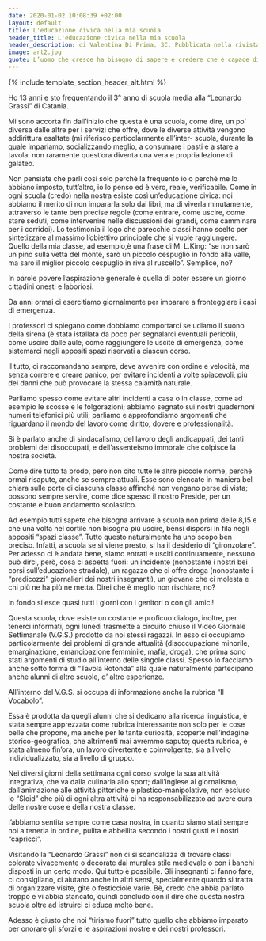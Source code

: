 ```yaml
---
date: 2020-01-02 10:08:39 +02:00
layout: default
title: L'educazione civica nella mia scuola
header_title: L'educazione civica nella mia scuola
header_description: di Valentina Di Prima, 3C. Pubblicata nella rivista Scolastica "NOI QUEST’ANNO", 88-89.
image: art2.jpg
quote: L’uomo che cresce ha bisogno di sapere e credere che è capace di costruire il bene. (cit. Francesco Capodanno)
---
```


{% include template_section_header_alt.html %}

Ho 13 anni e sto frequentando il 3° anno di scuola media alla “Leonardo Grassi” di Catania.

Mi sono accorta fin dall’inizio che questa è una scuola, come dire, un po' diversa dalle altre per i servizi che offre, dove le diverse attività vengono addirittura esaltate (mi riferisco particolarmente all’inter- scuola, durante la quale impariamo, socializzando meglio, a consumare i pasti e a stare a tavola: non raramente quest’ora diventa una vera e propria lezione di galateo.

Non pensiate che parli così solo perché la frequento io o perché me lo abbiano imposto, tutt’altro, io lo penso ed è vero, reale, verificabile.
Come in ogni scuola (credo) nella nostra esiste così un’educazione civica: noi abbiamo il merito di non impararla solo dai libri, ma di viverla minutamente, attraverso le tante ben precise regole (come entrare, come uscire, come stare seduti, come intervenire nelle discussioni dei grandi, come camminare per i corridoi). Lo testimonia il logo che parecchie classi hanno scelto per sintetizzare al massimo l’obiettivo principale che si vuole raggiungere.
Quello della mia classe, ad esempio,è una frase di M. L.King: “se non sarò un pino sulla vetta del monte, sarò un piccolo cespuglio in fondo alla valle, ma sarò il miglior piccolo cespuglio in riva al ruscello”. Semplice, no?

In parole povere l’aspirazione generale è quella di poter essere un giorno cittadini onesti e laboriosi.

Da anni ormai ci esercitiamo giornalmente per imparare a fronteggiare i casi di emergenza.

I professori ci spiegano come dobbiamo comportarci se udiamo il suono della sirena (è stata istallata da poco per segnalarci eventuali pericoli), come uscire dalle aule, come raggiungere le uscite di emergenza, come sistemarci negli appositi spazi riservati a ciascun corso.

Il tutto, ci raccomandano sempre, deve avvenire con ordine e velocità, ma senza correre e creare panico, per evitare incidenti a volte spiacevoli, più dei danni che può provocare la stessa calamità naturale.

Parliamo spesso come evitare altri incidenti a casa o in classe, come ad esempio le scosse e le folgorazioni; abbiamo segnato sui nostri quadernoni numeri telefonici più utili; parliamo e approfondiamo argomenti che riguardano il mondo del lavoro come diritto, dovere e professionalità. 

Si è parlato anche di sindacalismo, del lavoro degli andicappati, dei tanti problemi dei disoccupati, e dell’assenteismo immorale che colpisce la nostra società. 

Come dire tutto fa brodo, però non cito tutte le altre piccole norme, perché ormai risapute, anche se sempre attuali. 
Esse sono elencate in maniera bel chiara sulle porte di ciascuna classe affinché non vengano perse di vista; possono sempre servire, come dice spesso il nostro Preside, per un costante e buon andamento scolastico.

Ad esempio tutti sapete che bisogna arrivare a scuola non prima delle 8,15 e che una volta nel cortile non bisogna più uscire, bensì disporsi in fila negli appositi “spazi classe”. Tutto questo naturalmente ha uno scopo ben preciso. Infatti, a scuola se si viene presto, si ha il desiderio di “gironzolare”.
Per adesso ci è andata bene, siamo entrati e usciti continuamente, nessuno può dirci, però, cosa ci aspetta fuori: un incidente (nonostante i nostri bei corsi sull’educazione stradale), un ragazzo che ci offre droga (nonostante i “predicozzi” giornalieri dei nostri insegnanti), un giovane che ci molesta  e chi più ne ha più ne metta. Direi che è meglio non rischiare, no?

In fondo si esce quasi tutti i giorni con i genitori o con gli amici!

Questa scuola, dove esiste un costante e proficuo dialogo, inoltre, per tenerci informati, ogni lunedì trasmette a circuito chiuso il Video Giornale Settimanale (V.G.S.) prodotto da noi stessi ragazzi. In esso ci occupiamo particolarmente dei problemi di grande attualità (disoccupazione minorile, emarginazione, emancipazione femminile, mafia, droga), che prima sono stati argomenti di studio all’interno delle singole classi. Spesso lo facciamo anche sotto forma di “Tavola Rotonda” alla quale naturalmente partecipano anche alunni di altre scuole, d’ altre esperienze.

All’interno del V.G.S. si occupa di informazione anche la rubrica “Il Vocabolo”.

Essa è prodotta da quegli alunni che si dedicano alla ricerca linguistica, è stata sempre apprezzata come rubrica interessante non solo per le cose belle che propone, ma anche per le tante curiosità, scoperte nell’indagine storico-geografica, che altrimenti mai avremmo saputo; questa rubrica, è stata almeno fin’ora, un lavoro divertente e coinvolgente, sia a livello individualizzato, sia a livello di gruppo.

Nei diversi giorni della settimana ogni corso svolge la sua attività integrativa, che va dalla culinaria allo sport; dall’inglese al giornalismo; dall’animazione alle attività pittoriche e plastico-manipolative, non escluso lo “Sloid” che più di ogni altra attività ci ha responsabilizzato ad avere cura delle nostre cose e della nostra classe.

l’abbiamo sentita sempre come casa nostra, in quanto siamo stati sempre noi a tenerla in ordine, pulita e abbellita secondo i nostri gusti e i nostri “capricci”.

Visitando la “Leonardo Grassi” non ci si scandalizza di trovare classi colorate vivacemente o decorate dai murales stile medievale o con i banchi disposti in un certo modo. Qui tutto è possibile. Gli insegnanti ci fanno fare, ci consigliano, ci aiutano anche in altri sensi, specialmente quando si tratta di organizzare visite, gite o festicciole varie. Bè, credo che abbia parlato troppo e vi abbia stancato, quindi concludo con il dire che questa nostra scuola oltre ad istruirci ci educa molto bene.

Adesso è giusto che noi “tiriamo fuori” tutto quello che abbiamo imparato per onorare gli sforzi e le aspirazioni nostre e dei nostri professori.
